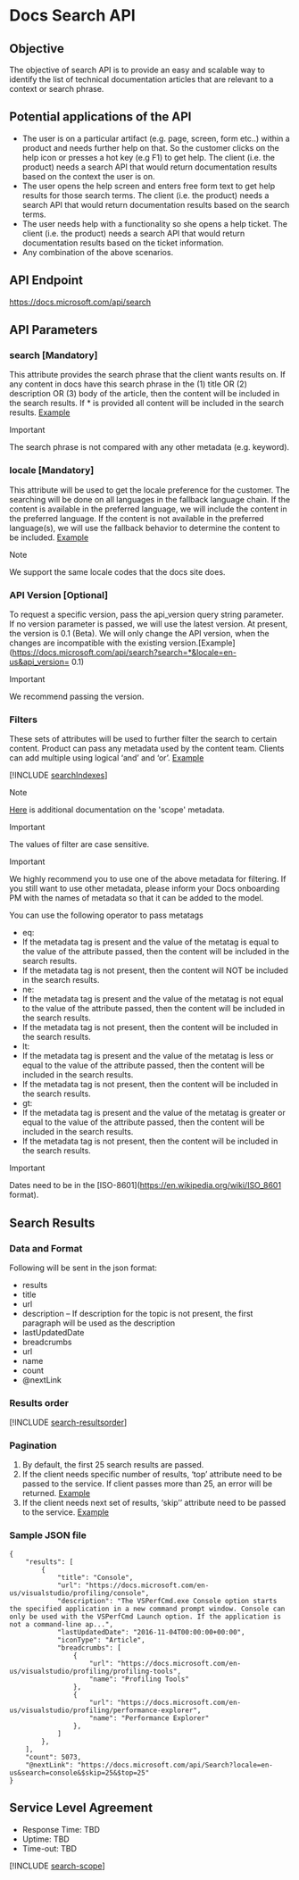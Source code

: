 # Docs Search API

## Objective
The objective of search API is to provide an easy and scalable way to identify the list of technical documentation articles that are relevant to a context or search phrase.

## Potential applications of the API
* The user is on a particular artifact (e.g. page, screen, form etc..) within a product and needs further help on that. So the customer clicks on the help icon or presses a hot key (e.g F1) to get help. The client (i.e. the product) needs a search API that would return documentation results based on the context the user is on. 
* The user opens the help screen and enters free form text to get help results for those search terms. The client (i.e. the product) needs a search API that would return documentation results based on the search terms.
* The user needs help with a functionality so she opens a help ticket. The client (i.e. the product) needs a search API that would return documentation results based on the ticket information.	
* Any combination of the above scenarios.

## API Endpoint
https://docs.microsoft.com/api/search

## API Parameters
### search [Mandatory]
This attribute provides the search phrase that the client wants results on. If any content in docs have this search phrase in the (1) title OR (2) description OR (3) body of the article, then the content will be included in the search results. If * is provided all content will be included in the search results. [Example](https://docs.microsoft.com/api/search?search=General%20ledger&locale=en-us)

> [!IMPORTANT]
> The search phrase is not compared with any other metadata (e.g. keyword).

### locale [Mandatory]
This attribute will be used to get the locale preference for the customer. The searching will be done on all languages in the fallback language chain. If the content is available in the preferred language, we will  include the content in the preferred language.  If the content is not available in the preferred language(s), we will use the fallback behavior to determine the content to be included. [Example](https://docs.microsoft.com/api/search?search=*&locale=en-us)

> [!NOTE]
> We support the same locale codes that the docs site does.

### API Version [Optional]
To request a specific version, pass the api_version query string parameter. If no version parameter is passed, we will use the latest version. At present, the version is 0.1 (Beta). We will only change the API version, when the changes are incompatible with the existing version.[Example](https://docs.microsoft.com/api/search?search=*&locale=en-us&api_version= 0.1)

> [!IMPORTANT]
> We recommend passing the version.

### Filters
These sets of attributes will be used to further filter the search to certain content. Product can pass any metadata used by the content team. Clients can add multiple using logical ‘and’ and ‘or’.  [Example](https://docs.microsoft.com/api/search?search=*&locale=%20en-us&$filter=(scopes/any(t:t%20eq%20%27Unified%20Operations%27)%20and%20(validFrom%20lt%202017-03-31)))

[!INCLUDE [searchIndexes](searchIndexes.md)]

> [!NOTE]
> [Here](#interest-area-tags-aka-scope-aka-searchscope) is additional documentation on the 'scope' metadata.

> [!IMPORTANT]
> The values of filter are case sensitive.

> [!IMPORTANT]
> We highly recommend you to use one of the above metadata for filtering. If you still want to use other metadata, please inform your Docs onboarding PM with the names of metadata so that it can be added to the model.	

You can use the following operator to pass metatags
* eq: 
 * If the metadata tag is present and the value of the metatag is equal to the value of the attribute passed, then the content will be included in the search results. 
 * If the metadata tag is not present, then the content will NOT be included in the search results.
* ne: 
 * If the metadata tag is present and the value of the metatag is not equal to the value of the attribute passed, then the content will be included in the search results.
 * If the metadata tag is not present, then the content will be included in the search results.
* lt: 
 * If the metadata tag is present and the value of the metatag is less or equal to the value of the attribute passed, then the content will be included in the search results.
 * If the metadata tag is not present, then the content will be included in the search results.
* gt: 
 * If the metadata tag is present and the value of the metatag is greater or equal to the value of the attribute passed, then the content will be included in the search results.
 * If the metadata tag is not present, then the content will be included in the search results.

> [!IMPORTANT]
> Dates need to be in the [ISO-8601](https://en.wikipedia.org/wiki/ISO_8601 format).

## Search Results 

### Data and Format 
Following will be sent in the json format:
* results
* title
* url
* description – If description for the topic is not present, the first paragraph will be used as the description
* lastUpdatedDate
* breadcrumbs
* url
* name
* count
* @nextLink

### Results order
[!INCLUDE [search-resultsorder](search-resultsorder.md)]

### Pagination
1.	By default, the first 25 search results are passed.
2.	If the client needs specific number of results, ‘top’ attribute need to be passed to the service. If client passes more than 25, an error will be returned. [Example](https://docs.microsoft.com/api/search?search=General%20ledger&locale=en-us&$top=10)
3.	If the client needs next set of results, ‘skip’’ attribute need to be passed to the service. [Example](https://docs.microsoft.com/api/search?search=General%20ledger&locale=en-us&$top=10&$skip=10)

### Sample JSON file
```
{
    "results": [
        {
            "title": "Console",
            "url": "https://docs.microsoft.com/en-us/visualstudio/profiling/console",
            "description": "The VSPerfCmd.exe Console option starts the specified application in a new command prompt window. Console can only be used with the VSPerfCmd Launch option. If the application is not a command-line ap...",
            "lastUpdatedDate": "2016-11-04T00:00:00+00:00",
            "iconType": "Article",
            "breadcrumbs": [
                {
                    "url": "https://docs.microsoft.com/en-us/visualstudio/profiling/profiling-tools",
                    "name": "Profiling Tools"
                },
                {
                    "url": "https://docs.microsoft.com/en-us/visualstudio/profiling/performance-explorer",
                    "name": "Performance Explorer"
                },
            ]
        },
    ],
    "count": 5073,
    "@nextLink": "https://docs.microsoft.com/api/Search?locale=en-us&search=console&$skip=25&$top=25"
}
```

## Service Level Agreement
* Response Time: TBD
* Uptime: TBD
* Time-out: TBD

[!INCLUDE [search-scope](search-scope.md)]
